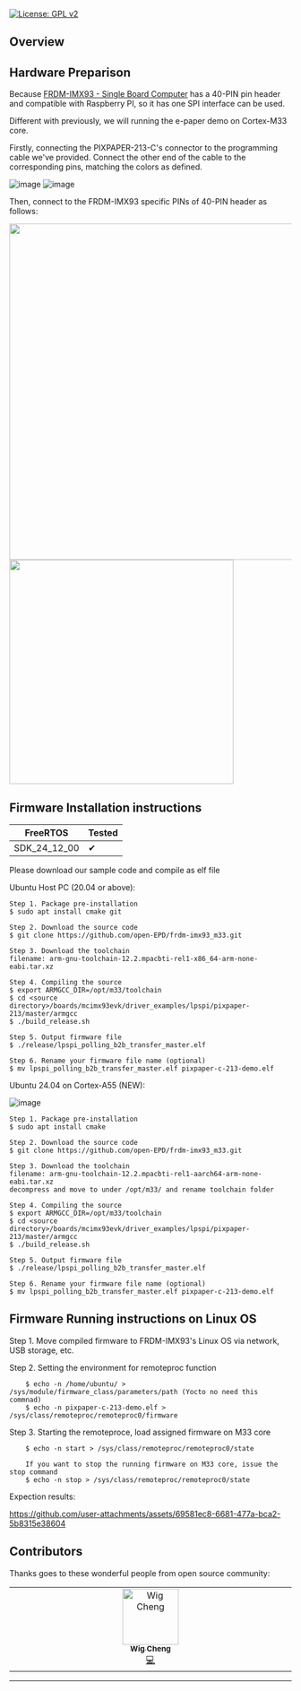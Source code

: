 [![License: GPL v2](https://img.shields.io/badge/License-GPL%20v2-blue.svg)](https://www.gnu.org/licenses/old-licenses/gpl-2.0.en.html)

## Overview

## Hardware Preparison

Because [FRDM-IMX93 - Single Board Computer](https://youtu.be/ZpD9j6_nsNI?si=w4PjBL8ydYqj8hmg) has a 40-PIN pin header and compatible with Raspberry PI, so it has one SPI interface can be used.

Different with previously, we will running the e-paper demo on Cortex-M33 core.

Firstly, connecting the PIXPAPER-213-C's connector to the programming cable we've provided. Connect the other end of the cable to the corresponding pins, matching the colors as defined.

![image](https://github.com/user-attachments/assets/af657fcd-c5c5-4a54-b7a7-40c95f902b9c)
![image](https://github.com/user-attachments/assets/6ae059a1-9711-4d93-b800-46bffb24d128)



Then, connect to the FRDM-IMX93 specific PINs of 40-PIN header as follows:

<img src="https://github.com/user-attachments/assets/af0d0f76-5212-4ceb-ab12-6904166d30d0" width="600"> <br>
<img src="https://github.com/user-attachments/assets/deae640f-062d-47e9-8889-c7c233c8f22b" width="400">




## Firmware Installation instructions

|FreeRTOS|Tested|
|---|---|
| SDK_24_12_00 |&#10004;|

Please download our sample code and compile as elf file

Ubuntu Host PC (20.04 or above):

    Step 1. Package pre-installation
    $ sudo apt install cmake git

    Step 2. Download the source code
    $ git clone https://github.com/open-EPD/frdm-imx93_m33.git

    Step 3. Download the toolchain
    filename: arm-gnu-toolchain-12.2.mpacbti-rel1-x86_64-arm-none-eabi.tar.xz

    Step 4. Compiling the source
    $ export ARMGCC_DIR=/opt/m33/toolchain
    $ cd <source directory>/boards/mcimx93evk/driver_examples/lpspi/pixpaper-213/master/armgcc
    $ ./build_release.sh

    Step 5. Output firmware file
    $ ./release/lpspi_polling_b2b_transfer_master.elf

    Step 6. Rename your firmware file name (optional)
    $ mv lpspi_polling_b2b_transfer_master.elf pixpaper-c-213-demo.elf

Ubuntu 24.04 on Cortex-A55 (NEW):

![image](https://github.com/user-attachments/assets/6c15672a-58ef-4915-bffd-0efb9e5599c5)


    Step 1. Package pre-installation
    $ sudo apt install cmake

    Step 2. Download the source code
    $ git clone https://github.com/open-EPD/frdm-imx93_m33.git

    Step 3. Download the toolchain
    filename: arm-gnu-toolchain-12.2.mpacbti-rel1-aarch64-arm-none-eabi.tar.xz
    decompress and move to under /opt/m33/ and rename toolchain folder

    Step 4. Compiling the source
    $ export ARMGCC_DIR=/opt/m33/toolchain
    $ cd <source directory>/boards/mcimx93evk/driver_examples/lpspi/pixpaper-213/master/armgcc
    $ ./build_release.sh

    Step 5. Output firmware file
    $ ./release/lpspi_polling_b2b_transfer_master.elf

    Step 6. Rename your firmware file name (optional)
    $ mv lpspi_polling_b2b_transfer_master.elf pixpaper-c-213-demo.elf

## Firmware Running instructions on Linux OS

Step 1. Move compiled firmware to FRDM-IMX93's Linux OS via network, USB storage, etc.

Step 2. Setting the environment for remoteproc function

        $ echo -n /home/ubuntu/ > /sys/module/firmware_class/parameters/path (Yocto no need this commnad)
        $ echo -n pixpaper-c-213-demo.elf > /sys/class/remoteproc/remoteproc0/firmware

Step 3. Starting the remoteproce, load assigned firmware on M33 core

        $ echo -n start > /sys/class/remoteproc/remoteproc0/state

        If you want to stop the running firmware on M33 core, issue the stop command
        $ echo -n stop > /sys/class/remoteproc/remoteproc0/state


Expection results: <br>



https://github.com/user-attachments/assets/69581ec8-6681-477a-bca2-5b8315e38604




## Contributors

Thanks goes to these wonderful people from open source community:

<!-- ALL-CONTRIBUTORS-LIST:START - Do not remove or modify this section -->
<!-- prettier-ignore-start -->
<!-- markdownlint-disable -->
<table>
  <tbody>
    <tr>
        <td align="center" valign="top" width="14.28%"><a href="https://github.com/wigcheng"><img src="https://avatars.githubusercontent.com/u/7148592?v=4" width="100px;" alt="Wig Cheng"/><br /><sub><b>Wig Cheng</b></sub></a><br /><a href="https://github.com/wigcheng/open-epd/commits?author=wigcheng" title="Code">💻</a></td>
    </tr>
  </tbody>
</table>

<!-- markdownlint-restore -->
<!-- prettier-ignore-end -->

<!-- ALL-CONTRIBUTORS-LIST:END -->

---
